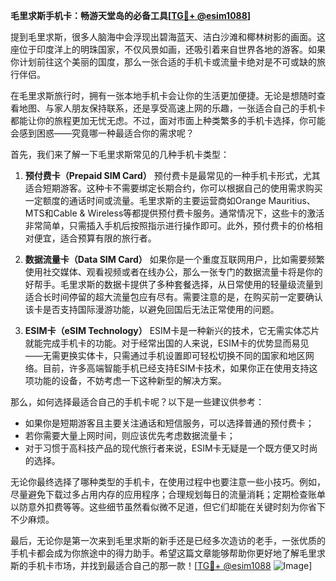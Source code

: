 **毛里求斯手机卡：畅游天堂岛的必备工具[[TG💪+ @esim1088](https://t.me/s/esim1088)]**

提到毛里求斯，很多人脑海中会浮现出碧海蓝天、洁白沙滩和椰林树影的画面。这座位于印度洋上的明珠国家，不仅风景如画，还吸引着来自世界各地的游客。如果你计划前往这个美丽的国度，那么一张合适的手机卡或流量卡绝对是不可或缺的旅行伴侣。

在毛里求斯旅行时，拥有一张本地手机卡会让你的生活更加便捷。无论是想随时查看地图、与家人朋友保持联系，还是享受高速上网的乐趣，一张适合自己的手机卡都能让你的旅程更加无忧无虑。不过，面对市面上种类繁多的手机卡选择，你可能会感到困惑——究竟哪一种最适合你的需求呢？

首先，我们来了解一下毛里求斯常见的几种手机卡类型：

1. **预付费卡（Prepaid SIM Card）**
   预付费卡是最常见的一种手机卡形式，尤其适合短期游客。这种卡不需要绑定长期合约，你可以根据自己的使用需求购买一定额度的通话时间或流量。毛里求斯的主要运营商如Orange Mauritius、MTS和Cable & Wireless等都提供预付费卡服务。通常情况下，这些卡的激活非常简单，只需插入手机后按照指示进行操作即可。此外，预付费卡的价格相对便宜，适合预算有限的旅行者。

2. **数据流量卡（Data SIM Card）**
   如果你是一个重度互联网用户，比如需要频繁使用社交媒体、观看视频或者在线办公，那么一张专门的数据流量卡将是你的好帮手。毛里求斯的数据卡提供了多种套餐选择，从日常使用的轻量级流量到适合长时间停留的超大流量包应有尽有。需要注意的是，在购买前一定要确认该卡是否支持国际漫游功能，以避免回国后无法正常使用的问题。

3. **ESIM卡（eSIM Technology）**
   ESIM卡是一种新兴的技术，它无需实体芯片就能完成手机卡的功能。对于经常出国的人来说，ESIM卡的优势显而易见——无需更换实体卡，只需通过手机设置即可轻松切换不同的国家和地区网络。目前，许多高端智能手机已经支持ESIM卡技术，如果你正在使用支持这项功能的设备，不妨考虑一下这种新型的解决方案。

那么，如何选择最适合自己的手机卡呢？以下是一些建议供参考：
- 如果你是短期游客且主要关注通话和短信服务，可以选择普通的预付费卡；
- 若你需要大量上网时间，则应该优先考虑数据流量卡；
- 对于习惯于高科技产品的现代旅行者来说，ESIM卡无疑是一个既方便又时尚的选择。

无论你最终选择了哪种类型的手机卡，在使用过程中也要注意一些小技巧。例如，尽量避免下载过多占用内存的应用程序；合理规划每日的流量消耗；定期检查账单以防意外扣费等等。这些细节虽然看似微不足道，但它们却能在关键时刻为你省下不少麻烦。

最后，无论你是第一次来到毛里求斯的新手还是已经多次造访的老手，一张优质的手机卡都会成为你旅途中的得力助手。希望这篇文章能够帮助你更好地了解毛里求斯的手机卡市场，并找到最适合自己的那一款！[[TG💪+ @esim1088](https://t.me/s/esim1088) ![Image](https://i.postimg.cc/4NQfJmqS/Snipaste-2025-05-13-00-14-12.png)]
